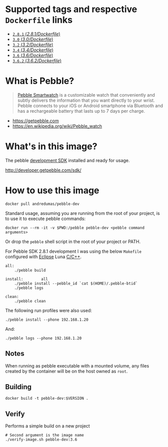 # Supported tags and respective `Dockerfile` links

* [`2.8.1` (*2.8.1/Dockerfile*)](https://github.com/andredumas/docker-pebble-dev/blob/2.8.1/Dockerfile)
* [`3.0` (*3.0/Dockerfile*)](https://github.com/andredumas/docker-pebble-dev/blob/3.0/Dockerfile)
* [`3.2` (*3.2/Dockerfile*)](https://github.com/andredumas/docker-pebble-dev/blob/3.2/Dockerfile)
* [`3.4` (*3.4/Dockerfile*)](https://github.com/andredumas/docker-pebble-dev/blob/3.4/Dockerfile)
* [`3.6` (*3.6/Dockerfile*)](https://github.com/andredumas/docker-pebble-dev/blob/3.6/Dockerfile)
* [`3.6.2` (*3.6.2/Dockerfile*)](https://github.com/andredumas/docker-pebble-dev/blob/3.6.2/Dockerfile)

# What is Pebble?

> [Pebble Smartwatch](https://getpebble.com/) is a customizable watch that conveniently and subtly delivers the information that you want directly to your wrist. Pebble connects to your iOS or Android smartphone via Bluetooth and has a rechargeable battery that lasts up to 7 days per charge.

* https://getpebble.com
* https://en.wikipedia.org/wiki/Pebble_watch
 
# What's in this image?

The pebble [development SDK](http://developer.getpebble.com/sdk/install/linux/) installed and ready for usage. 

http://developer.getpebble.com/sdk/

# How to use this image

```
docker pull andredumas/pebble-dev
```

Standard usage, assuming you are running from the root of your project, is to use it to execute pebble commands:

```
docker run --rm -it -v $PWD:/pebble pebble-dev <pebble command arguments>
```

Or drop the `pebble` shell script in the root of your project or PATH.

For Pebble SDK 2.8.1 development I was using the below `Makefile` configured with [Eclipse](https://eclipse.org/downloads/) 
Luna [C/C++](http://www.eclipse.org/downloads/packages/eclipse-ide-cc-developers/marsr). 

```
all:
	./pebble build

install:        all
	./pebble install --pebble_id `cat $(HOME)/.pebble-btid`
	./pebble logs

clean:
	./pebble clean
```

The following run profiles were also used:

```
./pebble install --phone 192.168.1.20
```

And:

```
./pebble logs --phone 192.168.1.20
```

## Notes

When running as pebble executable with a mounted volume, any files created by the container will be on the host owned 
as `root`.

## Building

```
docker build -t pebble-dev:$VERSION .
```

## Verify

Performs a simple build on a new project

```
# Second argument is the image name
./verify-image.sh pebble-dev:3.6
```